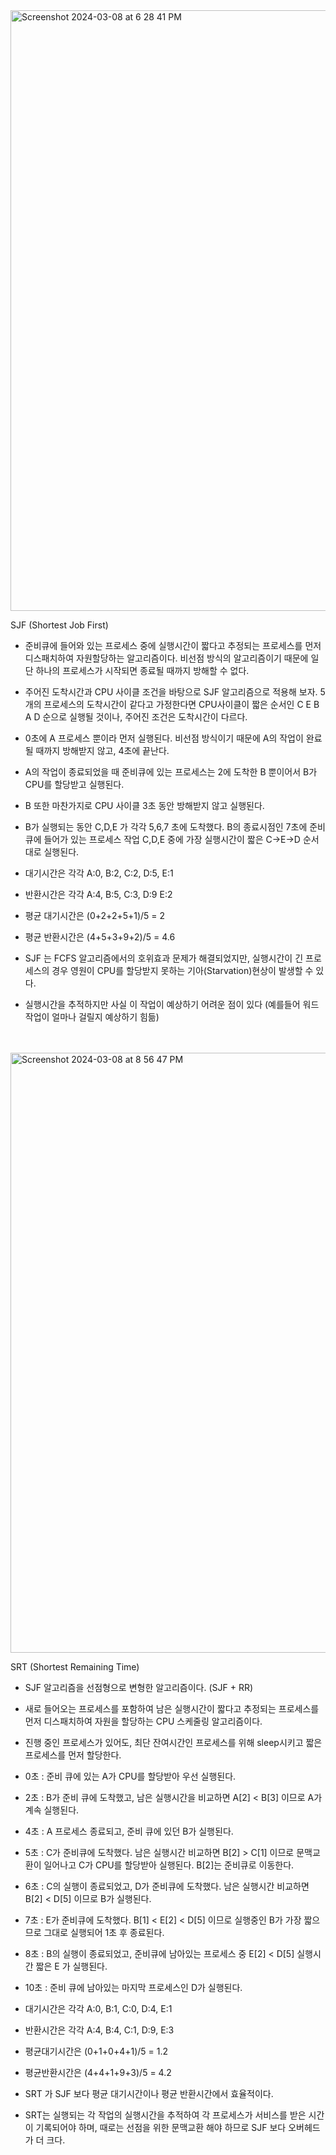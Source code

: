 <img width="961" alt="Screenshot 2024-03-08 at 6 28 41 PM" src="https://github.com/lenn-dev/TIL/assets/37726487/e03eae73-961e-45cf-ada1-a4d39f5f55f6">

SJF (Shortest Job First)
* 준비큐에 들어와 있는 프로세스 중에 실행시간이 짧다고 추정되는 프로세스를 먼저 디스패치하여 자원할당하는 알고리즘이다.
비선점 방식의 알고리즘이기 때문에 일단 하나의 프로세스가 시작되면 종료될 때까지 방해할 수 없다.  
* 주어진 도착시간과 CPU 사이클 조건을 바탕으로 SJF 알고리즘으로 적용해 보자. 5개의 프로세스의 도착시간이 같다고 가정한다면 CPU사이클이 짧은 순서인 C E B A D 순으로 실행될 것이나, 주어진 조건은 도착시간이 다르다. 
* 0초에 A 프로세스 뿐이라 먼저 실행된다. 비선점 방식이기 때문에 A의 작업이 완료될 때까지 방해받지 않고, 4초에 끝난다. 
* A의 작업이 종료되었을 때 준비큐에 있는 프로세스는 2에 도착한 B 뿐이어서 B가 CPU를 할당받고 실행된다.
* B 또한 마찬가지로 CPU 사이클 3초 동안 방해받지 않고 실행된다. 
* B가 실행되는 동안 C,D,E 가 각각 5,6,7 초에 도착했다. B의 종료시점인 7초에 준비큐에 들어가 있는 프로세스 작업 C,D,E 중에 가장 실행시간이 짧은 C->E->D 순서 대로 실행된다.

* 대기시간은 각각 A:0, B:2, C:2, D:5, E:1
* 반환시간은 각각 A:4, B:5, C:3, D:9 E:2 
* 평균 대기시간은 (0+2+2+5+1)/5 = 2
* 평균 반환시간은 (4+5+3+9+2)/5 = 4.6


* SJF 는 FCFS 알고리즘에서의 호위효과 문제가 해결되었지만, 실행시간이 긴 프로세스의 경우 영원이 CPU를 할당받지 못하는 기아(Starvation)현상이 발생할 수 있다.
* 실행시간을 추적하지만 사실 이 작업이 예상하기 어려운 점이 있다 (예를들어 워드작업이 얼마나 걸릴지 예상하기 힘듦)
</br>
</br>
<img width="960" alt="Screenshot 2024-03-08 at 8 56 47 PM" src="https://github.com/lenn-dev/TIL/assets/37726487/a2cbfb17-5876-47f1-9a1d-3764c1b6b38e">


SRT (Shortest Remaining Time)
* SJF 알고리즘을 선점형으로 변형한 알고리즘이다. (SJF + RR)
* 새로 들어오는 프로세스를 포함하여 남은 실행시간이 짧다고 추정되는 프로세스를 먼저 디스패치하여 자원을 할당하는 CPU 스케줄링 알고리즘이다.
* 진행 중인 프로세스가 있어도, 최단 잔여시간인 프로세스를 위해 sleep시키고 짧은 프로세스를 먼저 할당한다.
* 0초 : 준비 큐에 있는 A가 CPU를 할당받아 우선 실행된다. 
* 2초 : B가 준비 큐에 도착했고, 남은 실행시간을 비교하면  A[2] < B[3] 이므로 A가 계속 실행된다.
* 4초 : A 프로세스 종료되고, 준비 큐에 있던 B가 실행된다.
* 5초 : C가 준비큐에 도착했다. 남은 실행시간 비교하면 B[2] > C[1] 이므로 문맥교환이 일어나고 C가 CPU를 할당받아 실행된다. B[2]는 준비큐로 이동한다.
* 6초 : C의 실행이 종료되었고, D가 준비큐에 도착했다. 남은 실행시간 비교하면 B[2] < D[5] 이므로 B가 실행된다.
* 7초 : E가 준비큐에 도착했다. B[1] < E[2] < D[5] 이므로 실행중인 B가 가장 짧으므로 그대로 실행되어 1초 후 종료된다.
* 8초 : B의 실행이 종료되었고, 준비큐에 남아있는 프로세스 중  E[2] < D[5] 실행시간 짧은 E 가 실행된다.
* 10초 : 준비 큐에 남아있는 마지막 프로세스인 D가 실행된다.

* 대기시간은 각각 A:0, B:1, C:0, D:4, E:1
* 반환시간은 각각 A:4, B:4, C:1, D:9, E:3
* 평균대기시간은 (0+1+0+4+1)/5 = 1.2
* 평균반환시간은 (4+4+1+9+3)/5 = 4.2


* SRT 가 SJF 보다 평균 대기시간이나 평균 반환시간에서 효율적이다.
* SRT는 실행되는 각 작업의 실행시간을 추적하여 각 프로세스가 서비스를 받은 시간이 기록되어야 하며, 때로는 선점을 위한 문맥교환 해야 하므로 SJF 보다 오버헤드가 더 크다.


